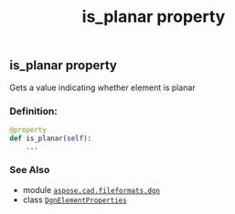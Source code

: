 ﻿---
title: is_planar property
second_title: Aspose.CAD for Python via .NET API References
description: 
type: docs
weight: 90
url: /aspose.cad.fileformats.dgn/dgnelementproperties/is_planar/
is_root: false
---

## is_planar property


Gets a value indicating whether element is planar
### Definition:
```python
@property
def is_planar(self):
    ...
```

### See Also
* module [`aspose.cad.fileformats.dgn`](../../)
* class [`DgnElementProperties`](/cad/python-net/aspose.cad.fileformats.dgn/dgnelementproperties)
